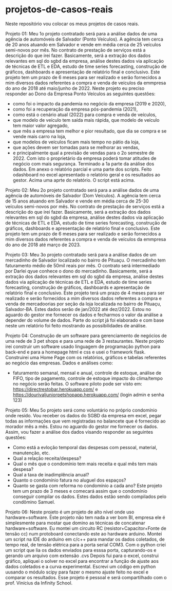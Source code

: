 # projetos-de-casos-reais
Neste repositório vou colocar os meus projetos de casos reais.

Projeto 01:
Meu 1o projeto contratado será para a análise dados de uma agência de automóveis de Salvador (Ponto Veículos).
A agência tem cerca de 20 anos atuando em Salvador e vende em média cerca de 25 veículos semi-novos por mês.
No contrato de prestação de serviços está a descrição do que irei fazer. 
Basicamente, será a extração dos dados relevantes em sql do sgbd da empresa, análise destes dados via aplicação de técnicas de ETL e EDA, 
estudo de time series forecasting, construção de gráficos, dashboards e apresentação de relatório final e conclusivo.
Este projeto tem um prazo de 6 meses para ser realizado e serão fornecidos a mim diversos dados referentes a compra e venda de 
veículos da emmpresa do ano de 2018 até maio/junho de 2022. 
Neste projeto eu preciso responder ao Dono da Empresa Ponto Veículos as seguintes questões: 
- como foi o impacto da pandemia no negócio da empresa (2019 e 2020), 
- como foi a recuperação da empresa pós-pandemia (2021), 
- como está o cenário atual (2022) para compra e venda de veículos, 
- que modelo de veículo tem saída mais rápida, que modelo de veículo tem maior valor agregado, 
- que mês a empresa tem melhor e pior resultado, que dia se compra e se vende mais carro na loja, 
- que modelos de veículos ficam mais tempo no pátio da loja, 
- que ações devem ser tomadas para se melhorar as vendas, 
- e principalmente qual a previsão de vendas para o 2o semestre de 2022.
Com isto o proprietário da empresa poderá tomar atitudes de negócio com mais segurança.
Terminado a 1a parte da análise dos dados. Em anexo o relatório parcial e uma parte dos scripts.
Feito odashboard no excel apresentado o relatório geral e os resultados ao gestor.
Acima uma aprte do relatório. O script está acima. 

Projeto 02:
Meu 2o projeto contratado será para a análise dados de uma agência de automóveis de Salvador (Dom Veículos).
A agência tem cerca de 15 anos atuando em Salvador e vende em média cerca de 25-30 veículos semi-novos por mês.
No contrato de prestação de serviços está a descrição do que irei fazer. 
Basicamente, será a extração dos dados relevantes em sql do sgbd da empresa, análise destes dados via aplicação de técnicas de ETL e EDA, 
estudo de time series forecasting, construção de gráficos, dashboards e apresentação de relatório final e conclusivo.
Este projeto tem um prazo de 6 meses para ser realizado e serão fornecidos a mim diversos dados referentes a compra e venda de 
veículos da emmpresa do ano de 2018 até março de 2023. 

Projeto 03:
Meu 3o projeto contratado será para a análise dados de um mercadinho de Salvador localizado no bairro de Pituaçu.
O mercadinho tem faturamento médio de 50mil reais por mês.
O contrato será intermediado por Darlei qyue conhece o dono do mercadinho.
Basicamente, será a extração dos dados relevantes em sql do sgbd da empresa, análise destes dados via aplicação de técnicas de ETL e EDA, 
estudo de time series forecasting, construção de gráficos, dashboards e apresentação de relatório final e conclusivo.
Este projeto terá um prazo de 4 meses para ser realizado e serão fornecidos a mim diversos dados referentes a compra e venda de 
mercadoorias por seção da loja localizada no bairro de Pituaçu, Salvador-BA. Estes dados serão de jan/2022 até dez/2022. Estou no aguardo do gestor me fornecer os dados e fecharmos o valor da análise a depender do volume de dados. Parte do script já foi elaborado e com base neste um relatório foi feito mostrando as possibilidades de análise.

Projeto 04: 
Construção de um software para gerenciamento de negócios de uma rede de 3 pet shops e para uma rede de 3 restaurantes. Neste projeto irei construir um software usado linguagem de programação python para back-end e para a homepage html e css e usei o framework flask. 
Construirei uma Home Page com os relatórios, gráficos e tabelas referentes ao negócio das empresas. 
Dados e análises como:
- faturamento semanal, mensal e anual, controle de estoque, análise de FIFO, tipo de pagamento, controle de estoque impacto do clima/tempo no negócio serão feitas.
O software piloto pode ser visto em: https://directrestobar.herokuapp.com/ e https://dourivaljuniorpetshopapp.herokuapp.com/ (login admin e senha 123)

Projeto 05:
Meu 5o projeto será como voluntário no próprio condomínio onde resido. Vou receber os dados do SGBD da empresa em excel, pegar todas as informações que 
vem registradas no balancete que é fornecido ao morador mês a mês. Estou no aguardo do gestor me fornecer os dados. Assim, vou fazer a análise dos dados visando responder as seguintes questões:
- Como está a evloção temporal das despesas com pessoal, material, manutenção, etc.
- Qual a relação receita/despesa?
- Qual o mês que o condomínio tem mais receita e qual mês tem mais despesa?
- Qual a taxa de inadimplência anual?
- Quanto o condomínio fatura no aluguel dos espaços?
- Quanto se gasta com reforma no condomínio a cada ano?
Este projeto tem um prazo de 3 meses e comecará assim que o condomínio conseguir compilar os dados. Estes dados estão sendo compilados pelo condômino Samuel.

Projeto 06:
Neste projeto é um projeto de alto nível onde uso hardware+software. Este projeto não tem nada a ver bom BI, empresa ele é simplesmente para mostar que domino as técnicas de concatenar hardware+software. Eu montei um circuito RC (resistor+Capacitor+Fonte de tensão cc) num protoboard conectando este ao hardware arduino. Montei um script na IDE do arduino em c/c++ para mandar os dados coletados, de tempo real, de tensão elétrica para a porta serial COM3. Com o python criei um script que lia os dados enviados para esssa porta, capturando-os e gerando um arquivo com extensão .cvs
Depois fui para o excel, construi gráfico, apliquei o solver no excel para encontrar a função de ajuste aos dados coletados e a curva experimental.
Escrevi um código em python uusando o módulo scipy para fazer o mesmo ajuste feito no excel e comparar os resultados.
Esse projeto é pessoal e será compartilhado com o prof. Vinícius da Infinity School.


